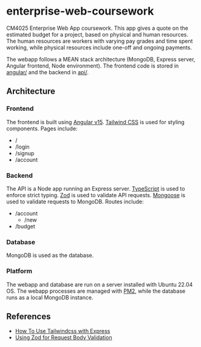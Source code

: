 # enterprise-web-coursework

CM4025 Enterprise Web App coursework. This app gives a quote on the estimated budget for a project, based on physical and human resources. The human resources are workers with varying pay grades and time spent working, while physical resources include one-off and ongoing payments.

The webapp follows a MEAN stack architecture (MongoDB, Express server, Angular frontend, Node environment). The frontend code is stored in [angular/](./angular/) and the backend in [api/](./api/).

## Architecture

### Frontend

The frontend is built using [Angular v15](https://angular.io/). [Tailwind CSS](https://tailwindcss.com/) is used for styling components. Pages include:

- /
- /login
- /signup
- /account

### Backend

The API is a Node app running an Express server. [TypeScript](https://www.typescriptlang.org/) is used to enforce strict typing. [Zod](https://zod.dev/) is used to validate API requests. [Mongoose](https://mongoosejs.com/docs/) is used to validate requests to MongoDB. Routes include:

- /account
  - /new
- /budget

### Database

MongoDB is used as the database.

### Platform

The webapp and database are run on a server installed with Ubuntu 22.04 OS. The webapp processes are managed with [PM2](https://pm2.keymetrics.io/), while the database runs as a local MongoDB instance.

## References

- [How To Use Tailwindcss with Express](https://daily.dev/blog/how-to-use-tailwindcss-with-node-js-express-and-pug#add-tailwindcss)
- [Using Zod for Request Body Validation](https://dev.to/franciscomendes10866/schema-validation-with-zod-and-expressjs-111p)
